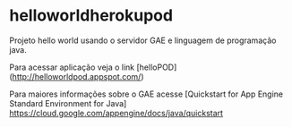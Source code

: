 # helloworldherokupod

Projeto hello world usando o servidor GAE e linguagem de programação java.  

Para acessar aplicação veja o link [helloPOD]
(http://helloworldpod.appspot.com/)

Para maiores informações sobre o GAE acesse [Quickstart for App Engine Standard Environment for Java]
https://cloud.google.com/appengine/docs/java/quickstart
